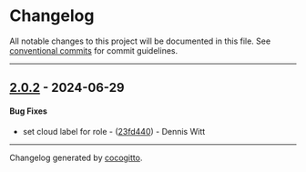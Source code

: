 # Changelog
All notable changes to this project will be documented in this file. See [conventional commits](https://www.conventionalcommits.org/) for commit guidelines.

- - -
## [2.0.2](https://github.com/wittdennis/ansible-role-kubernetes-hcloud/compare/23fd4401dc715356557a332a07c25b7ecb67c60f..2.0.2) - 2024-06-29
#### Bug Fixes
- set cloud label for role - ([23fd440](https://github.com/wittdennis/ansible-role-kubernetes-hcloud/commit/23fd4401dc715356557a332a07c25b7ecb67c60f)) - Dennis Witt

- - -

Changelog generated by [cocogitto](https://github.com/cocogitto/cocogitto).